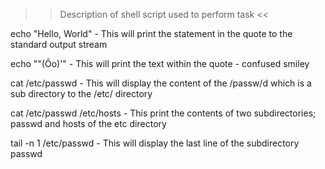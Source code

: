 >> Description of shell script used to perform task <<

echo "Hello, World" - This will print the statement in the quote to the standard output stream

echo "\"(Ôo)'" - This will print the text within the quote - confused smiley

cat /etc/passwd - This will display the content of the /passw/d which is a sub directory to the /etc/ directory

cat /etc/passwd /etc/hosts - This print the contents of two subdirectories; passwd and hosts of the etc directory

tail -n 1 /etc/passwd - This will display the last line of the subdirectory passwd
